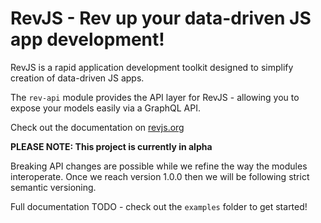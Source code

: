 # RevJS - Rev up your data-driven JS app development!

RevJS is a rapid application development toolkit designed to simplify creation
of data-driven JS apps.

The `rev-api` module provides the API layer for RevJS - allowing you to expose
your models easily via a GraphQL API.

Check out the documentation on [revjs.org](https://revjs.org/)

**PLEASE NOTE: This project is currently in alpha**

Breaking API changes are possible while we refine the way the modules interoperate.
Once we reach version 1.0.0 then we will be following strict semantic versioning.

Full documentation TODO - check out the `examples` folder to get started!